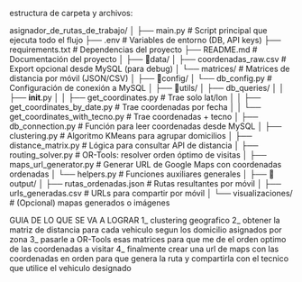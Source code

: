 estructura de carpeta y archivos:

asignador_de_rutas_de_trabajo/
│
├── main.py                        # Script principal que ejecuta todo el flujo
├── .env                           # Variables de entorno (DB, API keys)
├── requirements.txt               # Dependencias del proyecto
├── README.md                      # Documentación del proyecto
│
├── 📁data/
│   ├── coordenadas_raw.csv        # Export opcional desde MySQL (para debug)
│   └── matrices/                  # Matrices de distancia por móvil (JSON/CSV)
│
├── 📁config/
│   └── db_config.py               # Configuración de conexión a MySQL
│
├── 📁utils/
│   ├── db_queries/
│   │   ├── __init__.py
│   │   ├── get_coordinates.py         # Trae solo lat/lon
│   │   ├── get_coordinates_by_date.py # Trae coordenadas por fecha 
│   │   └── get_coordinates_with_tecno.py # Trae coordenadas + tecno
│   ├── db_connection.py           # Función para leer coordenadas desde MySQL
│   ├── clustering.py              # Algoritmo KMeans para agrupar domicilios
│   ├── distance_matrix.py         # Lógica para consultar API de distancia
│   ├── routing_solver.py          # OR-Tools: resolver orden óptimo de visitas
│   ├── maps_url_generator.py      # Generar URL de Google Maps con coordenadas ordenadas
│   └── helpers.py                 # Funciones auxiliares generales
│
├── 📁output/
│   ├── rutas_ordenadas.json       # Rutas resultantes por móvil
│   ├── urls_generadas.csv         # URLs para compartir por móvil
│   └── visualizaciones/           # (Opcional) mapas generados o imágenes


GUIA DE LO QUE SE VA A LOGRAR
1_ clustering geografico
2_ obtener la matriz de distancia para cada vehiculo segun los domicilio asignados por zona
3_ pasarle a OR-Tools esas matrices para que me de el orden optimo de las coordenadas a visitar
4_ finalmente crear una url de maps con las coordenadas en orden para que genera la ruta y compartirla con el tecnico que utilice el vehiculo designado